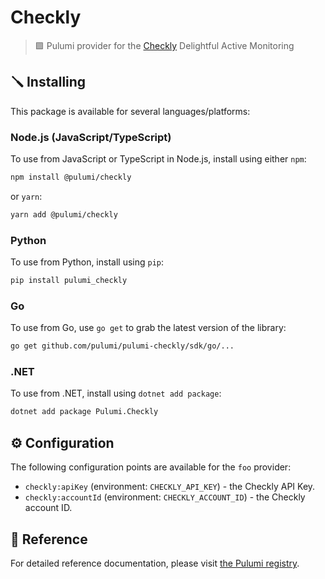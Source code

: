 
# Checkly

> 🟪 Pulumi provider for the [Checkly](https://checklyhq.com) Delightful Active Monitoring

## 🪛 Installing

This package is available for several languages/platforms:

### Node.js (JavaScript/TypeScript)

To use from JavaScript or TypeScript in Node.js, install using either `npm`:

```bash
npm install @pulumi/checkly
```

or `yarn`:

```bash
yarn add @pulumi/checkly
```

### Python

To use from Python, install using `pip`:

```bash
pip install pulumi_checkly
```

### Go

To use from Go, use `go get` to grab the latest version of the library:

```bash
go get github.com/pulumi/pulumi-checkly/sdk/go/...
```

### .NET

To use from .NET, install using `dotnet add package`:

```bash
dotnet add package Pulumi.Checkly
```

## ⚙️  Configuration

The following configuration points are available for the `foo` provider:

- `checkly:apiKey` (environment: `CHECKLY_API_KEY`) - the Checkly API Key.
- `checkly:accountId` (environment: `CHECKLY_ACCOUNT_ID`) - the Checkly account ID.

## 📖 Reference

For detailed reference documentation, please visit [the Pulumi registry](https://www.pulumi.com/registry/packages/checkly/api-docs/).


